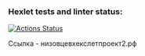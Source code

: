 ### Hexlet tests and linter status:
[![Actions Status](https://github.com/nizovtsevmain/devops-for-developers-project-76/actions/workflows/hexlet-check.yml/badge.svg)](https://github.com/nizovtsevmain/devops-for-developers-project-76/actions)

Ссылка - низовцевхекслетпроект2.рф